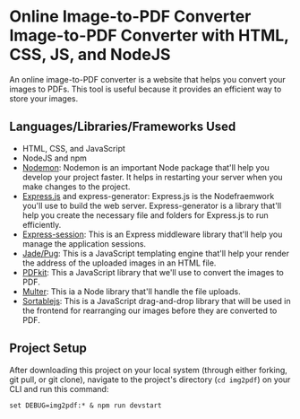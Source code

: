 # Online Image-to-PDF Converter Image-to-PDF Converter with HTML, CSS, JS, and NodeJS

An online image-to-PDF converter is a website that helps you convert your images to PDFs. This tool is useful because it provides an efficient way to store your images.

## Languages/Libraries/Frameworks Used

- HTML, CSS, and JavaScript
- NodeJS and npm
- <a href="https://www.npmjs.com/package/nodemon">Nodemon</a>: Nodemon is an important Node package that'll help you develop your project faster. It helps in restarting your server when you make changes to the project.
- <a href="https://www.expressjs.com/">Express.js</a> and express-generator: Express.js is the Nodefraemwork you'll use to build the web server. Express-generator is a library that'll help you create the necessary file and folders for Express.js to run efficiently.
- <a href="https://www.npmjs.com/package/express-session">Express-session</a>: This is an Express middleware library that'll help you manage the application sessions.
- <a href="https://pugjs.org/">Jade/Pug</a>: This is a JavaScript templating engine that'll help your render the address of the uploaded images in an HTML file.
- <a href="https://pdfkit.org/">PDFkit</a>: This a JavaScript library that we'll use to convert the images to PDF.
- <a href="https://www.npmjs.com/package/multer">Multer</a>: This ia a Node library that'll handle the file uploads.
- <a href="https://www.npmjs.com/package/sortablejs">Sortablejs</a>: This is a JavaScript drag-and-drop library that will be used in the frontend for rearranging our images before they are converted to PDF.

## Project Setup

After downloading this project on your local system (through either forking, git pull, or git clone), navigate to the project's directory (`cd img2pdf`) on your CLI and run this command:
```
set DEBUG=img2pdf:* & npm run devstart
```

